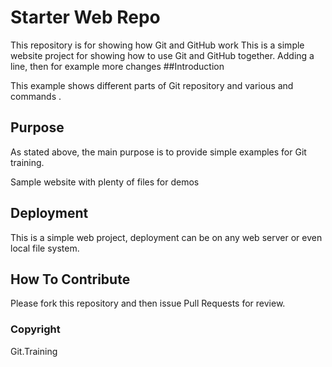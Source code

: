# Starter Web Repo

This repository is for showing how Git and GitHub work
This is a simple website project for showing how to use Git and GitHub together.
Adding a line, then for example more changes
##Introduction

This example shows different parts of Git repository and various and commands .

## Purpose

As stated above, the main purpose is to provide simple examples for Git training.

Sample website with plenty of files for demos

## Deployment

This is a simple web project, deployment can be on any web server or even local file system.

## How To Contribute

Please fork this repository and then issue Pull Requests for review.

### Copyright

Git.Training